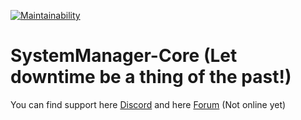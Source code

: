 [![Maintainability](https://api.codeclimate.com/v1/badges/06392e4d2fd35822ffd8/maintainability)](https://codeclimate.com/github/systemmanager-io/Core/maintainability)

# SystemManager-Core (Let downtime be a thing of the past!)
You can find support here [Discord](https://discord.gg/UKX3Qux) and here [Forum](forum.systemmanager.io) (Not online yet)